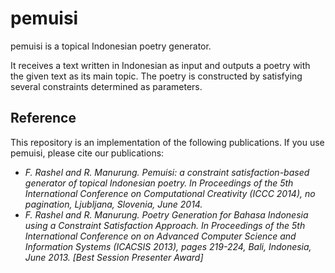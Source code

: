 # pemuisi
pemuisi is a topical Indonesian poetry generator.

It receives a text written in Indonesian as input and outputs a poetry with the given text as its main topic.
The poetry is constructed by satisfying several constraints determined as parameters.

## Reference
This repository is an implementation of the following publications.
If you use pemuisi, please cite our publications:
- _F. Rashel and R. Manurung. Pemuisi: a constraint satisfaction-based generator of topical Indonesian poetry. In Proceedings of the 5th International Conference on Computational Creativity (ICCC 2014), no pagination, Ljubljana, Slovenia, June 2014._
- _F. Rashel and R. Manurung. Poetry Generation for Bahasa Indonesia using a Constraint Satisfaction Approach. In Proceedings of the 5th International Conference on on Advanced Computer Science and Information Systems (ICACSIS 2013), pages 219-224, Bali, Indonesia, June 2013. [Best Session Presenter Award]_